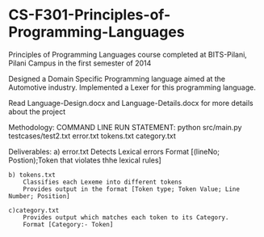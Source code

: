 # CS-F301-Principles-of-Programming-Languages

Principles of Programming Languages course completed at BITS-Pilani, Pilani Campus in the first semester of 2014

Designed a Domain Specific Programming language aimed at the Automotive industry. Implemented a Lexer for this programming language.

Read Language-Design.docx and Language-Details.docx for more details about the project


Methodology:
	COMMAND LINE RUN STATEMENT: python src/main.py testcases/test2.txt error.txt tokens.txt category.txt

Deliverables:
	a) error.txt
		Detects Lexical errors
		Format [(lineNo; Postion);Token that violates thhe lexical rules]

	b) tokens.txt
		Classifies each Lexeme into different tokens
		Provides output in the format [Token type; Token Value; Line Number; Position]

	c)category.txt
		Provides output which matches each token to its Category.
		Format [Category:- Token]
